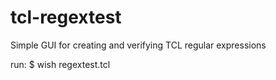 # tcl-regextest
Simple GUI for creating and verifying TCL regular expressions

run:
$ wish regextest.tcl
